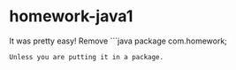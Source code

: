 # homework-java1
It was pretty easy!
Remove ```java
package com.homework;
```
Unless you are putting it in a package.
